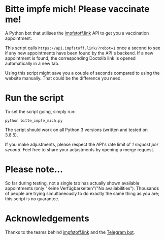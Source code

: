 # Bitte impfe mich! Please vaccinate me!
A Python bot that utilises the [impfstoff.link](https://impfstoff.link/) API to get you a vaccination appointment.

This script calls `https://api.impfstoff.link/?robot=1` once a second to see if any new appointments have been found by the API's backend. If a new appointment is found, the corresponding Doctolib link is opened automatically in a new tab.

Using this script might save you a couple of seconds compared to using the website manually. That could be the difference you need.

# Run the script
To set the script going, simply run:

```
python bitte_impfe_mich.py
```

The script should work on all Python 3 versions (written and tested on 3.8.5).

If you make adjustments, please respect the API's rate limit of _1 request per second_. Feel free to share your adjustments by opening a merge request.

# Please note...
So far during testing, not a single tab has actually shown available appointments (only "Keine Verfügbarkeiten"/"No availabilities"). Thousands of people are trying simultaneously to do exactly the same thing as you are; this script is no guarantee. 

# Acknowledgements
Thanks to the teams behind [impfstoff.link](https://impfstoff.link/) and the [Telegram bot](https://github.com/guicheffer/impfstoff.bot). 
